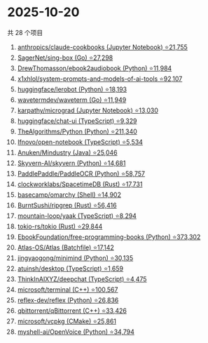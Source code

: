 # 2025-10-20

共 28 个项目

<!-- BEGIN GITHUB -->
<!-- 最后更新时间 2025-10-20 21:22:05 +0800 -->
1. [anthropics/claude-cookbooks (Jupyter Notebook) ⭐21,755](https://github.com/anthropics/claude-cookbooks)
1. [SagerNet/sing-box (Go) ⭐27,298](https://github.com/SagerNet/sing-box)
1. [DrewThomasson/ebook2audiobook (Python) ⭐11,984](https://github.com/DrewThomasson/ebook2audiobook)
1. [x1xhlol/system-prompts-and-models-of-ai-tools ⭐92,107](https://github.com/x1xhlol/system-prompts-and-models-of-ai-tools)
1. [huggingface/lerobot (Python) ⭐18,193](https://github.com/huggingface/lerobot)
1. [wavetermdev/waveterm (Go) ⭐11,949](https://github.com/wavetermdev/waveterm)
1. [karpathy/micrograd (Jupyter Notebook) ⭐13,030](https://github.com/karpathy/micrograd)
1. [huggingface/chat-ui (TypeScript) ⭐9,329](https://github.com/huggingface/chat-ui)
1. [TheAlgorithms/Python (Python) ⭐211,340](https://github.com/TheAlgorithms/Python)
1. [lfnovo/open-notebook (TypeScript) ⭐5,534](https://github.com/lfnovo/open-notebook)
1. [Anuken/Mindustry (Java) ⭐25,046](https://github.com/Anuken/Mindustry)
1. [Skyvern-AI/skyvern (Python) ⭐14,681](https://github.com/Skyvern-AI/skyvern)
1. [PaddlePaddle/PaddleOCR (Python) ⭐58,757](https://github.com/PaddlePaddle/PaddleOCR)
1. [clockworklabs/SpacetimeDB (Rust) ⭐17,731](https://github.com/clockworklabs/SpacetimeDB)
1. [basecamp/omarchy (Shell) ⭐14,902](https://github.com/basecamp/omarchy)
1. [BurntSushi/ripgrep (Rust) ⭐56,416](https://github.com/BurntSushi/ripgrep)
1. [mountain-loop/yaak (TypeScript) ⭐8,294](https://github.com/mountain-loop/yaak)
1. [tokio-rs/tokio (Rust) ⭐29,844](https://github.com/tokio-rs/tokio)
1. [EbookFoundation/free-programming-books (Python) ⭐373,302](https://github.com/EbookFoundation/free-programming-books)
1. [Atlas-OS/Atlas (Batchfile) ⭐17,142](https://github.com/Atlas-OS/Atlas)
1. [jingyaogong/minimind (Python) ⭐30,135](https://github.com/jingyaogong/minimind)
1. [atuinsh/desktop (TypeScript) ⭐1,659](https://github.com/atuinsh/desktop)
1. [ThinkInAIXYZ/deepchat (TypeScript) ⭐4,475](https://github.com/ThinkInAIXYZ/deepchat)
1. [microsoft/terminal (C++) ⭐100,567](https://github.com/microsoft/terminal)
1. [reflex-dev/reflex (Python) ⭐26,836](https://github.com/reflex-dev/reflex)
1. [qbittorrent/qBittorrent (C++) ⭐33,426](https://github.com/qbittorrent/qBittorrent)
1. [microsoft/vcpkg (CMake) ⭐25,861](https://github.com/microsoft/vcpkg)
1. [myshell-ai/OpenVoice (Python) ⭐34,794](https://github.com/myshell-ai/OpenVoice)
<!-- END GITHUB -->